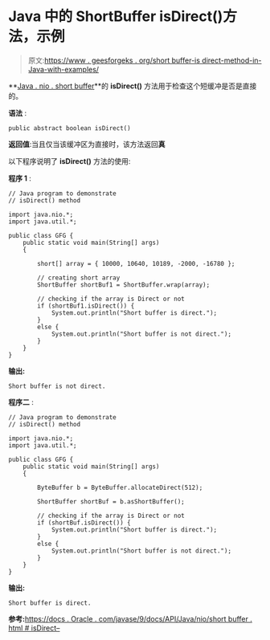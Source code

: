 # Java 中的 ShortBuffer isDirect()方法，示例

> 原文:[https://www . geesforgeks . org/short buffer-is direct-method-in-Java-with-examples/](https://www.geeksforgeeks.org/shortbuffer-isdirect-method-in-java-with-examples/)

**[Java . nio . short buffer](https://www.geeksforgeeks.org/tag/java-shortbuffer/)**的 **isDirect()** 方法用于检查这个短缓冲是否是直接的。

**语法** :

```
public abstract boolean isDirect()
```

**返回值**:当且仅当该缓冲区为直接时，该方法返回**真**

以下程序说明了 **isDirect()** 方法的使用:

**程序 1** :

```
// Java program to demonstrate
// isDirect() method

import java.nio.*;
import java.util.*;

public class GFG {
    public static void main(String[] args)
    {

        short[] array = { 10000, 10640, 10189, -2000, -16780 };

        // creating short array
        ShortBuffer shortBuf1 = ShortBuffer.wrap(array);

        // checking if the array is Direct or not
        if (shortBuf1.isDirect()) {
            System.out.println("Short buffer is direct.");
        }
        else {
            System.out.println("Short buffer is not direct.");
        }
    }
}
```

**输出:**

```
Short buffer is not direct.

```

**程序二** :

```
// Java program to demonstrate
// isDirect() method

import java.nio.*;
import java.util.*;

public class GFG {
    public static void main(String[] args)
    {

        ByteBuffer b = ByteBuffer.allocateDirect(512);

        ShortBuffer shortBuf = b.asShortBuffer();

        // checking if the array is Direct or not
        if (shortBuf.isDirect()) {
            System.out.println("Short buffer is direct.");
        }
        else {
            System.out.println("Short buffer is not direct.");
        }
    }
}
```

**输出:**

```
Short buffer is direct.

```

**参考:**[https://docs . Oracle . com/javase/9/docs/API/Java/nio/short buffer . html # isDirect–](https://docs.oracle.com/javase/9/docs/api/java/nio/ShortBuffer.html#isDirect--)
